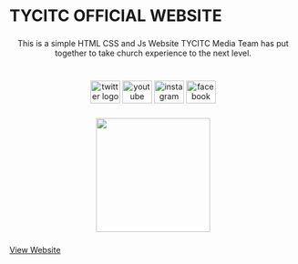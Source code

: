<h1 align="left">TYCITC OFFICIAL WEBSITE</h1>

###

<p align="center">This is a simple HTML CSS and Js Website TYCITC Media Team has put together to take church experience to the next level.</p>

###

<br clear="both">

<div align="center">
  <a href="https://x.com/fgciwg?s=21&t=MZ_CglXidKsnsfsbO6uu8w"><img src="https://raw.githubusercontent.com/maurodesouza/profile-readme-generator/master/src/assets/icons/social/twitter/default.svg" width="52" height="40" alt="twitter logo"  /></a>
  <a href="https://www.youtube.com/@fgciwg"><img src="https://raw.githubusercontent.com/maurodesouza/profile-readme-generator/master/src/assets/icons/social/youtube/default.svg" width="52" height="40" alt="youtube logo"  /></a>
  <a href="https://www.instagram.com/fgci.wg?igsh=c2p4bXB1N2ZtcHVz"><img src="https://raw.githubusercontent.com/maurodesouza/profile-readme-generator/master/src/assets/icons/social/instagram/default.svg" width="52" height="40" alt="instagram logo"  /></a>
  <a href="https://web.facebook.com/fgci.wg"><img src="https://raw.githubusercontent.com/maurodesouza/profile-readme-generator/master/src/assets/icons/social/facebook/default.svg" width="52" height="40" alt="facebook logo"  /></a>
</div>

###

<div align="center">
  <img height="200" src="https://kisaacnana.github.io/CHURCH/images/bg.jpg"  />
</div>

###
<a href="https://kisaacnana.github.io/TYCITC-OFFICIAL-WEBSITE/">View Website</a>
